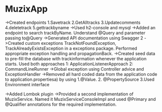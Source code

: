 # MuzixApp
->Created endpoints
1.Savetrack
2.GetAlltracks
3.Updatecomments
4.deletetrack
5.gettrackbyname
->Used h2-console and mysql
->Added an endpoint to search trackByName. Understand @Query and parameter passing to@Query
->Generated API documentation using Swagger 2
->Created custom exceptions TrackNotFoundException, TrackAlreadyExistsException in a exceptions package.
  Performed appropriate exception handling and propagationBack.
->Created seed data to pre-fill the database with trackinformation whenever the application starts.
  Used both approaches
      1: ApplicationListener<ContextRefreshedEvent>Approach
      2: CommandLineRunner
->Global exception using Controller advice and ExceptionHandler
->Removed all hard coded data from the application code to application.propertiesa)
      by using
      1.@Value.
      2. @PropertySource
      3.Used Environment interface
    
->Added Lombok plugin
->Provided a second implementation of MuzixService.
   Named it MuzixServiceConsoleImpl and
   used @Primary and
        @Qualifier annotations for the required implementation.
